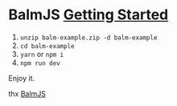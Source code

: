 # BalmJS [Getting Started](http://balmjs.com/docs/en/basic/getting-started.html)

1. `unzip balm-example.zip -d balm-example`
2. `cd balm-example`
3. `yarn` or `npm i`
4. `npm run dev`

Enjoy it.

thx [BalmJS](http://balmjs.com/)
